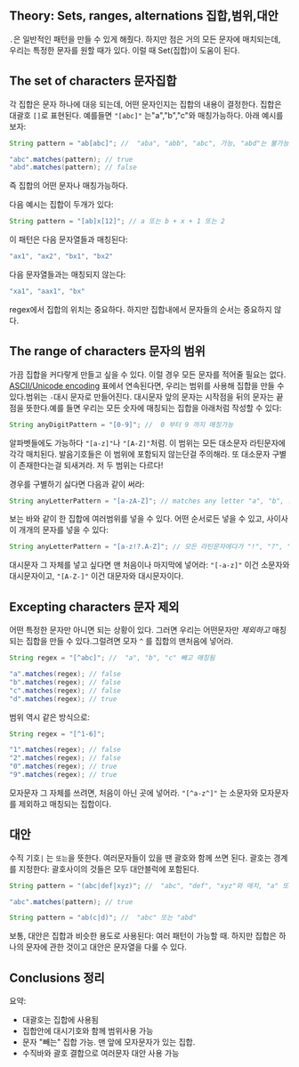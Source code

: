 ## Theory: Sets, ranges, alternations 집합,범위,대안

`.`은 일반적인 패턴을 만들 수 있게 해줬다. 하지만 점은 거의 모든 문자에 매치되는데, 우리는 특정한 문자를 원할 때가 있다. 이럴 때 Set(집합)이 도움이 된다.

## The set of characters 문자집합

각 집합은 문자 하나에 대응 되는데, 어떤 문자인지는 집합의 내용이 결정한다. 집합은 대괄호 `[]`로 표현된다. 예를들면 `"[abc]"` 는"a","b","c"와 매칭가능하다. 아래 예시를 보자:

```java
String pattern = "ab[abc]"; //  "aba", "abb", "abc", 가능, "abd"는 불가능

"abc".matches(pattern); // true
"abd".matches(pattern); // false
```

즉 집합의 어떤 문자나 매칭가능하다.

다음 예시는 집합이 두개가 있다:

```java
String pattern = "[ab]x[12]"; // a 또는 b + x + 1 또는 2
```

이 패턴은 다음 문자열들과 매칭된다:

```java
"ax1", "ax2", "bx1", "bx2"
```

다음 문자열들과는 매칭되지 않는다:

```java
"xa1", "aax1", "bx"
```

regex에서 집합의 위치는 중요하다. 하지만 집합내에서 문자들의 순서는 중요하지 않다.

## The range of characters 문자의 범위

가끔 집합을 커다랗게 만들고 싶을 수 있다. 이럴 경우 모든 문자를 적어줄 필요는 없다. [ASCII/Unicode encoding](https://hyperskill.org/learn/step/7899) 표에서 연속된다면, 우리는 범위를 사용해 집합을 만들 수 있다.범위는 `-`대시 문자로 만들어진다. 대시문자 앞의 문자는 시작점을 뒤의 문자는 끝점을 뜻한다.예를 들면 우리는 모든 숫자에 매칭되는 집합을 아래처럼 작성할 수 있다:

```java
String anyDigitPattern = "[0-9]"; //  0 부터 9 까지 매칭가능
```

알파벳들에도 가능하다 `"[a-z]"`나 `"[A-Z]"`처럼.  이 범위는 모든 대소문자 라틴문자에 각각 매치된다. 발음기호들은 이 범위에 포함되지 않는단걸 주의해라. 또 대소문자 구별이 존재한다는걸 되새겨라. 저 두 범위는 다르다!

경우를 구별하기 싫다면 다음과 같이 써라:

```java
String anyLetterPattern = "[a-zA-Z]"; // matches any letter "a", "b", ..., "A", "B", ...
```

보는 바와 같이 한 집합에 여러범위를 넣을 수 있다. 어떤 순서로든 넣을 수 있고, 사이사이 개개의 문자를 넣을 수 있다:

```java
String anyLetterPattern = "[a-z!?.A-Z]"; // 모든 라틴문자에다가 "!", "?", "." 까지
```

대시문자 그 자체를 넣고 싶다면 맨 처음이나 마지막에 넣어라: `"[-a-z]"` 이건 소문자와 대시문자이고,  `"[A-Z-]"` 이건 대문자와 대시문자이다.

## Excepting characters 문자 제외

어떤 특정한 문자만 아니면 되는 상황이 있다. 그러면 우리는 어떤문자만 *제외하고*  매칭되는 집합을 만들 수 있다.그럴려면 모자 `^` 를 집합의 맨처음에 넣어라.

```java
String regex = "[^abc]"; //  "a", "b", "c" 빼고 매칭됨

"a".matches(regex); // false
"b".matches(regex); // false
"c".matches(regex); // false
"d".matches(regex); // true
```

범위 역시 같은 방식으로:

```java
String regex = "[^1-6]";

"1".matches(regex); // false
"2".matches(regex); // false
"0".matches(regex); // true
"9".matches(regex); // true
```

모자문자 그 자체를 쓰려면, 처음이 아닌 곳에 넣어라.  `"[^a-z^]"` 는 소문자와 모자문자를 제외하고 매칭되는 집합이다.

## 대안

수직 기호`|` 는 `또는`을 뜻한다. 여러문자들이 있을 땐 괄호와 함께 쓰면 된다. 괄호는 경계를 지정한다: 괄호사이의 것들은 모두 대안블럭에 포함된다.

```java
String pattern = "(abc|def|xyz)"; //  "abc", "def", "xyz"와 매치, "a" 또는 "b"는 매치안됨

"abc".matches(pattern); // true

String pattern = "ab(c|d)"; //  "abc" 또는 "abd"
```

보통, 대안은 집합과 비슷한 용도로 사용된다: 여러 패턴이 가능할 때. 하지만 집합은 하나의 문자에 관한 것이고 대안은 문자열을 다룰 수 있다.

## Conclusions 정리

요약:

- 대괄호는 집합에 사용됨
- 집합안에 대시기호와 함께 범위사용 가능
- 문자 "빼는" 집합 가능. 맨 앞에 모자문자가 있는 집합.
- 수직바와 괄호 결합으로 여러문자 대안 사용 가능
